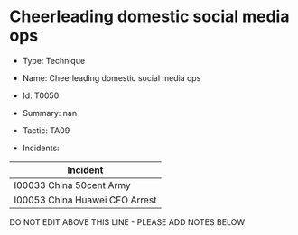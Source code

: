 # Cheerleading domestic social media ops

* Type: Technique

* Name: Cheerleading domestic social media ops

* Id: T0050

* Summary: nan

* Tactic: TA09

* Incidents:

| Incident |
| --------- |
| I00033 China 50cent Army |
| I00053 China Huawei CFO Arrest |


DO NOT EDIT ABOVE THIS LINE - PLEASE ADD NOTES BELOW
